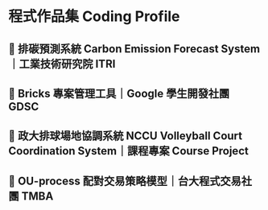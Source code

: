 # 程式作品集 Coding Profile

## 🔗 排碳預測系統 Carbon Emission Forecast System｜工業技術研究院 ITRI

## 🔗 Bricks 專案管理工具｜Google 學生開發社團 GDSC

## 🔗 政大排球場地協調系統 NCCU Volleyball Court Coordination System｜課程專案 Course Project

## 🔗 OU-process 配對交易策略模型｜台大程式交易社團 TMBA
<!--
**WAFFLE900/WAFFLE900** is a ✨ _special_ ✨ repository because its `README.md` (this file) appears on your GitHub profile.

Here are some ideas to get you started:

- 🔭 I’m currently working on ...
- 🌱 I’m currently learning ...
- 👯 I’m looking to collaborate on ...
- 🤔 I’m looking for help with ...
- 💬 Ask me about ...
- 📫 How to reach me: ...
- 😄 Pronouns: ...
- ⚡ Fun fact: ...
-->
